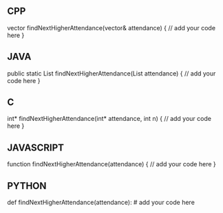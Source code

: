 ## CPP

vector<int> findNextHigherAttendance(vector<int>& attendance) {
    // add your code here
}

## JAVA

public static List<Integer> findNextHigherAttendance(List<Integer> attendance) {
    // add your code here
}

## C

int* findNextHigherAttendance(int* attendance, int n) {
    // add your code here
}

## JAVASCRIPT

function findNextHigherAttendance(attendance) {
    // add your code here
}

## PYTHON

def findNextHigherAttendance(attendance):
    # add your code here